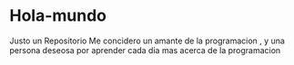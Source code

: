 # Hola-mundo
Justo un Repositorio
Me concidero un amante de la programacion , y una persona deseosa por aprender cada dia mas acerca de la programacion 
